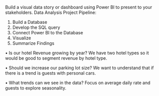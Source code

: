
Build a visual data story or dashboard using Power BI to present to your stakeholders.
Data Analysis Project Pipeline:
1.	Build a Database
2.	Develop the SQL query
3.	Connect Power BI to the Database
4.	Visualize
5.	Summarize Findings

 •	Is our hotel Revenue growing by year? 
We have two hotel types so it would be good to segment revenue by hotel type.

•	Should we increase our parking lot size?
We want to understand that if there is a trend is guests with personal cars.

•	What trends can we see in the data? 
Focus on average daily rate and guests to explore seasonality.
